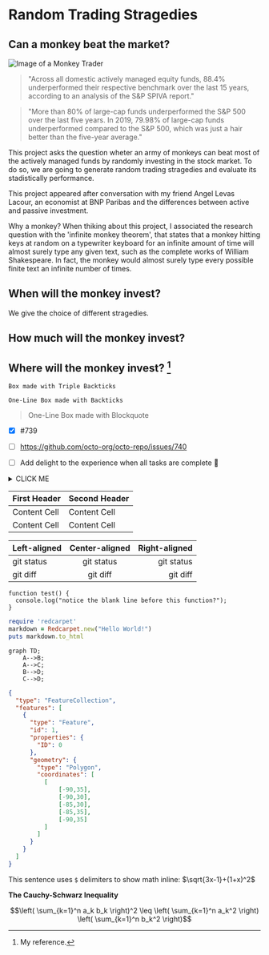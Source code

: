 # Random Trading Stragedies
## Can a monkey beat the market?

![Image of a Monkey Trader](https://academy.com.lk/wp-content/uploads/2021/07/Monkey.jpg)


> "Across all domestic actively managed equity funds, 88.4% underperformed their respective benchmark over the last 15 years, according to an analysis of the S&P SPIVA report."

> "More than 80% of large-cap funds underperformed the S&P 500 over the last five years. In 2019, 79.98% of large-cap funds underperformed compared to the S&P 500, which was just a hair better than the five-year average."

This project asks the question wheter an army of monkeys can beat most of the actively managed funds by randomly investing in the stock market. To do so, we are going to generate random trading stragedies and evaluate its stadistically performance. 

This project appeared after conversation with my friend Angel Levas Lacour, an economist at BNP Paribas and the differences between active and passive investment. 

Why a monkey? When thiking about this project, I associated the research question with the 'infinite monkey theorem', that states that a monkey hitting keys at random on a typewriter keyboard for an infinite amount of time will almost surely type any given text, such as the complete works of William Shakespeare. In fact, the monkey would almost surely type every possible finite text an infinite number of times. 

## When will the monkey invest?

We give the choice of different stragedies. 

## How much will the monkey invest?

## Where will the monkey invest? [^1]



```
Box made with Triple Backticks
```

`One-Line Box made with Backticks`

> One-Line Box made with Blockquote

- [x] #739
- [ ] https://github.com/octo-org/octo-repo/issues/740
- [ ] Add delight to the experience when all tasks are complete :tada:


<details><summary>CLICK ME</summary>
<p>

#### We can hide anything, even code!

```ruby
   puts "Hello World"
```

</p>
</details>


| First Header  | Second Header |
| ------------- | ------------- |
| Content Cell  | Content Cell  |
| Content Cell  | Content Cell  |

| Left-aligned | Center-aligned | Right-aligned |
| :---         |     :---:      |          ---: |
| git status   | git status     | git status    |
| git diff     | git diff       | git diff      |

```
function test() {
  console.log("notice the blank line before this function?");
}
```

```ruby
require 'redcarpet'
markdown = Redcarpet.new("Hello World!")
puts markdown.to_html
```

```mermaid
graph TD;
    A-->B;
    A-->C;
    B-->D;
    C-->D;
```

```geojson
{
  "type": "FeatureCollection",
  "features": [
    {
      "type": "Feature",
      "id": 1,
      "properties": {
        "ID": 0
      },
      "geometry": {
        "type": "Polygon",
        "coordinates": [
          [
              [-90,35],
              [-90,30],
              [-85,30],
              [-85,35],
              [-90,35]
          ]
        ]
      }
    }
  ]
}
```

This sentence uses `$` delimiters to show math inline:  $\sqrt{3x-1}+(1+x)^2$

**The Cauchy-Schwarz Inequality**

$$\left( \sum_{k=1}^n a_k b_k \right)^2 \leq \left( \sum_{k=1}^n a_k^2 \right) \left( \sum_{k=1}^n b_k^2 \right)$$

[^1]: My reference.

<!-- This content will not appear in the rendered Markdown -->
